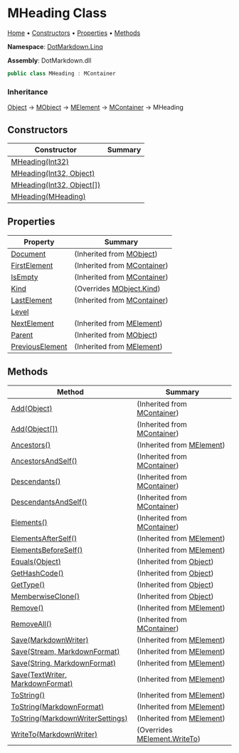 # MHeading Class

[Home](../../../README.md) &#x2022; [Constructors](#constructors) &#x2022; [Properties](#properties) &#x2022; [Methods](#methods)

**Namespace**: [DotMarkdown.Linq](../README.md)

**Assembly**: DotMarkdown\.dll

```csharp
public class MHeading : MContainer
```

### Inheritance

[Object](https://docs.microsoft.com/en-us/dotnet/api/system.object) &#x2192; [MObject](../MObject/README.md) &#x2192; [MElement](../MElement/README.md) &#x2192; [MContainer](../MContainer/README.md) &#x2192; MHeading

## Constructors

| Constructor | Summary |
| ----------- | ------- |
| [MHeading(Int32)](-ctor/README.md#DotMarkdown_Linq_MHeading__ctor_System_Int32_) | |
| [MHeading(Int32, Object)](-ctor/README.md#DotMarkdown_Linq_MHeading__ctor_System_Int32_System_Object_) | |
| [MHeading(Int32, Object\[\])](-ctor/README.md#DotMarkdown_Linq_MHeading__ctor_System_Int32_System_Object___) | |
| [MHeading(MHeading)](-ctor/README.md#DotMarkdown_Linq_MHeading__ctor_DotMarkdown_Linq_MHeading_) | |

## Properties

| Property | Summary |
| -------- | ------- |
| [Document](../MObject/Document/README.md) |  \(Inherited from [MObject](../MObject/README.md)\) |
| [FirstElement](../MContainer/FirstElement/README.md) |  \(Inherited from [MContainer](../MContainer/README.md)\) |
| [IsEmpty](../MContainer/IsEmpty/README.md) |  \(Inherited from [MContainer](../MContainer/README.md)\) |
| [Kind](Kind/README.md) |  \(Overrides [MObject.Kind](../MObject/Kind/README.md)\) |
| [LastElement](../MContainer/LastElement/README.md) |  \(Inherited from [MContainer](../MContainer/README.md)\) |
| [Level](Level/README.md) | |
| [NextElement](../MElement/NextElement/README.md) |  \(Inherited from [MElement](../MElement/README.md)\) |
| [Parent](../MObject/Parent/README.md) |  \(Inherited from [MObject](../MObject/README.md)\) |
| [PreviousElement](../MElement/PreviousElement/README.md) |  \(Inherited from [MElement](../MElement/README.md)\) |

## Methods

| Method | Summary |
| ------ | ------- |
| [Add(Object)](../MContainer/Add/README.md#DotMarkdown_Linq_MContainer_Add_System_Object_) |  \(Inherited from [MContainer](../MContainer/README.md)\) |
| [Add(Object\[\])](../MContainer/Add/README.md#DotMarkdown_Linq_MContainer_Add_System_Object___) |  \(Inherited from [MContainer](../MContainer/README.md)\) |
| [Ancestors()](../MElement/Ancestors/README.md) |  \(Inherited from [MElement](../MElement/README.md)\) |
| [AncestorsAndSelf()](../MContainer/AncestorsAndSelf/README.md) |  \(Inherited from [MContainer](../MContainer/README.md)\) |
| [Descendants()](../MContainer/Descendants/README.md) |  \(Inherited from [MContainer](../MContainer/README.md)\) |
| [DescendantsAndSelf()](../MContainer/DescendantsAndSelf/README.md) |  \(Inherited from [MContainer](../MContainer/README.md)\) |
| [Elements()](../MContainer/Elements/README.md) |  \(Inherited from [MContainer](../MContainer/README.md)\) |
| [ElementsAfterSelf()](../MElement/ElementsAfterSelf/README.md) |  \(Inherited from [MElement](../MElement/README.md)\) |
| [ElementsBeforeSelf()](../MElement/ElementsBeforeSelf/README.md) |  \(Inherited from [MElement](../MElement/README.md)\) |
| [Equals(Object)](https://docs.microsoft.com/en-us/dotnet/api/system.object.equals) |  \(Inherited from [Object](https://docs.microsoft.com/en-us/dotnet/api/system.object)\) |
| [GetHashCode()](https://docs.microsoft.com/en-us/dotnet/api/system.object.gethashcode) |  \(Inherited from [Object](https://docs.microsoft.com/en-us/dotnet/api/system.object)\) |
| [GetType()](https://docs.microsoft.com/en-us/dotnet/api/system.object.gettype) |  \(Inherited from [Object](https://docs.microsoft.com/en-us/dotnet/api/system.object)\) |
| [MemberwiseClone()](https://docs.microsoft.com/en-us/dotnet/api/system.object.memberwiseclone) |  \(Inherited from [Object](https://docs.microsoft.com/en-us/dotnet/api/system.object)\) |
| [Remove()](../MElement/Remove/README.md) |  \(Inherited from [MElement](../MElement/README.md)\) |
| [RemoveAll()](../MContainer/RemoveAll/README.md) |  \(Inherited from [MContainer](../MContainer/README.md)\) |
| [Save(MarkdownWriter)](../MElement/Save/README.md#DotMarkdown_Linq_MElement_Save_DotMarkdown_MarkdownWriter_) |  \(Inherited from [MElement](../MElement/README.md)\) |
| [Save(Stream, MarkdownFormat)](../MElement/Save/README.md#DotMarkdown_Linq_MElement_Save_System_IO_Stream_DotMarkdown_MarkdownFormat_) |  \(Inherited from [MElement](../MElement/README.md)\) |
| [Save(String, MarkdownFormat)](../MElement/Save/README.md#DotMarkdown_Linq_MElement_Save_System_String_DotMarkdown_MarkdownFormat_) |  \(Inherited from [MElement](../MElement/README.md)\) |
| [Save(TextWriter, MarkdownFormat)](../MElement/Save/README.md#DotMarkdown_Linq_MElement_Save_System_IO_TextWriter_DotMarkdown_MarkdownFormat_) |  \(Inherited from [MElement](../MElement/README.md)\) |
| [ToString()](../MElement/ToString/README.md#DotMarkdown_Linq_MElement_ToString) |  \(Inherited from [MElement](../MElement/README.md)\) |
| [ToString(MarkdownFormat)](../MElement/ToString/README.md#DotMarkdown_Linq_MElement_ToString_DotMarkdown_MarkdownFormat_) |  \(Inherited from [MElement](../MElement/README.md)\) |
| [ToString(MarkdownWriterSettings)](../MElement/ToString/README.md#DotMarkdown_Linq_MElement_ToString_DotMarkdown_MarkdownWriterSettings_) |  \(Inherited from [MElement](../MElement/README.md)\) |
| [WriteTo(MarkdownWriter)](WriteTo/README.md) |  \(Overrides [MElement.WriteTo](../MElement/WriteTo/README.md)\) |

